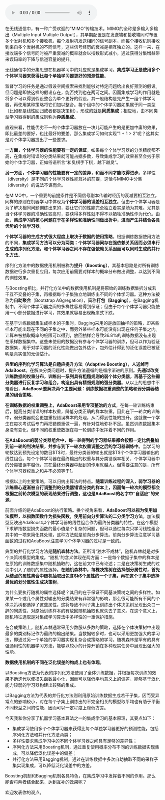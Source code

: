<audio title="13 机器学习 _ 三个臭皮匠，赛过诸葛亮：集成学习" src="https://static001.geekbang.org/resource/audio/78/65/78860bd0c1d56c6eb09e627625acc065.mp3" controls="controls"></audio> 
<p>在无线通信中，有一种广受欢迎的“MIMO”传输技术。MIMO的全称是多输入多输出（Multiple Input Multiple Output），其早期配置是在发送端和接收端同时布置多个发射机和多个接收机，每个发射机发送相同的信号副本，而每个接收机则接收到来自多个发射机的不同信号，这些信号经历的衰减是相互独立的。这样一来，在接收端多个信号同时被严重衰减的概率就会以指数形式减小，通过获得分集增益带来误码率的下降与信道容量的提升。</p>
<p>无线通信中的分集思想在机器学习中的对应就是集成学习。<strong>集成学习正是使用多个个体学习器来获得比每个单独学习器更好的预测性能</strong>。</p>
<p>监督学习的任务是通过假设空间搜索来找到能够对特定问题给出良好预测的假设。但问题是即使这样的假设存在，能否找到也在两可之间。因而集成学习的作用就是将多个可以得到假设整合为单个更好的假设，其一般结构是先产生一组个体学习器，再使用某种策略将它们加以整合。每个组中的个体学习器如果属于同一类型（比如都是线性回归或者都是决策树），形成的就是<strong>同质集成</strong>；相应地，由不同类型学习器得到的集成则称为<strong>异质集成</strong>。</p>
<p>直观来看，性能优劣不一的个体学习器放在一块儿可能产生的是更加中庸的效果，即比最差的要好，也比最好的要差。那么集成学习如何实现“1 + 1 &gt; 2”呢？这其实是对个体学习器提出了一些要求。</p>
<!-- [[[read_end]]] -->
<p><strong>一方面，个体学习器的性能要有一定的保证</strong>。如果每个个体学习器的分类精度都不高，在集成时错误的分类结果就可能占据多数，导致集成学习的效果甚至会劣于原始的个体学习器，正如俗语所言“和臭棋手下棋，越下越臭”。</p>
<p><strong>另一方面，个体学习器的性能要有一定的差异，和而不同才能取得进步</strong>。多样性（diversity）是不同的个体学习器性能互补的前提，这恰与MIMO中分集（diversity）的说法不谋而合。</p>
<p>在MIMO中，一个重要的前提条件是不同信号副本传输时经历的衰减要相互独立。同样的原则在机器学习中体现为<strong>个体学习器的误差相互独立</strong>。但由于个体学习器是为了解决相同问题训练出来的，要让它们的性能完全独立着实是勉为其难。尤其是当个体学习器的准确性较高时，要获得多样性就不得不以牺牲准确性作为代价。由此，<strong>集成学习的核心问题在于在多样性和准确性间做出折中，进而产生并结合各具优势的个体学习器</strong>。</p>
<p><strong>个体学习器的生成方式很大程度上取决于数据的使用策略</strong>。根据训练数据使用方法的不同，<strong>集成学习方法可以分为两类：个体学习器间存在强依赖关系因而必须串行生成的序列化方法，和个体学习器之间不存在强依赖关系因而可以同时生成的并行化方法</strong>。</p>
<p>序列化方法中的数据使用机制被称为<strong>提升（Boosting）</strong>，其基本思路是对所有训练数据进行多次重复应用，每次应用前需要对样本的概率分布做出调整，以达到不同的训练效果。</p>
<p>与Boosting相比，并行化方法中的数据使用机制是将原始的训练数据集拆分成若干互不交叠的子集，再根据每个子集独立地训练出不同的个体学习器。这种方法被称为<strong>自助聚合</strong>（Bootstrap AGgregation），简称<strong>打包（Bagging）</strong>。在Bagging机制中，不同个体学习器之间的多样性容易得到保证；但由于每个个体学习器只能使用一小部分数据进行学习，其效果就容易出现断崖式下跌。</p>
<p>在基于训练数据集生成样本的子集时，Bagging采用的是放回抽样的策略，即某些样本可能出现在不同的子集之中，而另外某些样本可能没有出现在任何子集之内。计算未被抽取概率的极限可以得到，放回抽样会导致36.8%的训练数据没有出现在采样数据集中。这些未使用的数据没有参与个体学习器的训练，但可以作为验证数据集，用于对学习器的泛化性能做出包外估计，包外估计得到的泛化误差已被证明是真实值的无偏估计。</p>
<p><strong>典型的序列化学习算法是自适应提升方法（Adaptive Boosting），人送绰号AdaBoost</strong>。在解决分类问题时，提升方法遵循的是循序渐进的原则。<strong>先通过改变训练数据的权重分布，训练出一系列具有粗糙规则的弱个体分类器，再基于这些弱分类器进行反复学习和组合，构造出具有精细规则的强分类器</strong>。从以上的思想中不难看出，<strong>AdaBoost要解决两个主要问题：训练数据权重调整的策略和弱分类器结果的组合策略</strong>。</p>
<p><strong>在训练数据的权重调整上，AdaBoost采用专项整治的方式</strong>。在每一轮训练结束后，提高分类错误的样本权重，降低分类正确的样本权重。因此在下一轮次的训练中，弱分类器就会更加重视错误样本的处理，从而得到性能的提升。这就像一个学生在每次考试后专门再把错题重做一遍，有针对性地弥补不足。虽然训练数据集本身没有变化，但不同的权重使数据在每一轮训练中发挥着不同的作用。</p>
<p><strong>在AdaBoost的弱分类器组合中，每一轮得到的学习器结果都会按照一定比例叠加到前一轮的判决结果，并参与到下一轮次权重调整之后的学习器训练中</strong>。当学习的轮数达到预先设定的数目$T$时，最终分类器的输出就是$T$个个体学习器输出的线性组合。每个个体学习器在最终输出的权重与其分类错误率相关，个体学习器中的分类错误率越低，其在最终分类器中起到的作用就越大。但需要注意的是，所有个体学习器权重之和并不必须等于1。</p>
<p>根据以上的主要策略，可以归纳出算法的特点。<strong>随着训练过程的深入，弱学习器的训练重心逐渐被自行调整到的分类器错误分类的样本上，因而每一轮次的模型都会根据之前轮次模型的表现结果进行调整，这也是AdaBoost的名字中“自适应”的来源</strong>。</p>
<p>前面介绍的是AdaBoost的执行策略。换个视角来看，<strong>AdaBoost可以视为使用加法模型，以指数函数作为损失函数，使用前向分步算法的二分类学习方法</strong>。加法模型反映出AdaBoost以个体学习器的线性组合作为最终分类器的特性。在这个模型下求解指数型损失函数的最小值是个复杂的问题，但可以通过每次只学习线性组合其中的一项来简化其处理，这种方法就是前向分步算法。前向分步算法注意学习基函数的过程和AdaBoost注意学习个体学习器的过程是一致的。</p>
<p>典型的并行化学习方法是<strong>随机森林方法</strong>。正所谓“独木不成林”，随机森林就是对多个决策树模型的集成。“随机”的含义体现在两方面：一是每个数据子集中的样本是在原始的训练数据集中随机抽取的，这在前文中已有论述；二是在决策树生成的过程中引入了随机的属性选择。<strong>在随机森林中，每棵决策树在选择划分属性时，首先从结点的属性集合中随机抽取出包含$k$个属性的一个子集，再在这个子集中选择最优的划分属性生成决策树</strong>。</p>
<p>为什么要执行随机的属性选择呢？其目的在于保证不同基决策树之间的多样性。如果某一个或几个属性对输出的分类结果有非常强的影响，那么很可能所有不同的个体决策树都选择了这些属性，这将导致不同子集上训练出个体决策树呈现出众口一辞的同质性，对原始训练样本的有放回随机抽取也就失去了意义。在这个意义上，随机特征选取是对集成学习算法中多样性的一重保护措施。</p>
<p>在合成策略上，随机森林通常采用少数服从多数的策略，选择在个体决策树中出现最多的类别标记作为最终的输出结果。当数据较多时，也可以采用更加强大的学习法，即通过另一个单独的学习器实现复杂合成策略的学习。随机森林是罕有的具有强通用性的机器学习方法，能够以较小的计算开销在多种现实任务中展现出强大的性能。</p>
<p><strong>数据使用机制的不同在泛化误差的构成上也有体现</strong>。</p>
<p>以Boosting方法为代表的序列化方法使用了全体训练数据，并根据每次训练的效果不断迭代以使损失函数最小化，因而可以降低平均意义上的偏差，能够基于泛化能力较弱的学习器构建出较强的集成。</p>
<p>以Bagging方法为代表的并行化方法则利用原始训练数据生成若干子集，因而受异常点的影响较小，对在每个子集上训练出的不完全相关的模型取平均也有助于平衡不同模型之间的性能，因而可以一定程度上降低方差。</p>
<p>今天我和你分享了机器学习基本算法之一的集成学习的基本原理，其要点如下：</p>
<ul>
<li>集成学习使用多个个体学习器来获得比每个单独学习器更好的预测性能，包括序列化方法和并行化方法两类；</li>
<li>多样性要求集成学习中的不同个体学习器之间具有足够的差异性；</li>
<li>序列化方法采用Boosting机制，通过重复使用概率分布不同的训练数据实现集成，可以降低泛化误差中的偏差；</li>
<li>并行化方法采用Bagging机制，通过在训练数据中多次自助抽取不同的采样子集实现集成，可以降低泛化误差中的方差。</li>
</ul>
<p>Boosting机制和Bagging机制各具特色，在集成学习中发挥着不同的作用。那么能否将两者结合起来，达到互补的效果呢？</p>
<p>欢迎发表你的观点。</p>
<p><img src="https://static001.geekbang.org/resource/image/f9/06/f9cb9acf82ea46e7c07df95c18602a06.jpg" alt=""></p>
<p></p>
